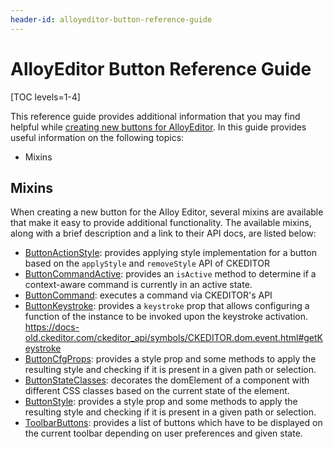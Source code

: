 ```yaml
---
header-id: alloyeditor-button-reference-guide
---
```


# AlloyEditor Button Reference Guide

[TOC levels=1-4]

This reference guide provides additional information that you may find helpful 
while 
[creating new buttons for AlloyEditor](/docs/7-1/tutorials/-/knowledge_base/t/creating-new-buttons-for-alloyeditor). 
In this guide provides useful information on the following topics:

- Mixins

## Mixins

When creating a new button for the Alloy Editor, several mixins are available 
that make it easy to provide additional functionality. The available mixins, 
along with a brief description and a link to their API docs, are listed below:

- [ButtonActionStyle](https://github.com/liferay/alloy-editor/tree/master/src/ui/react/src/components/base/button-action-style): 
provides applying style implementation for a button based on the `applyStyle` and `removeStyle` API of CKEDITOR
- [ButtonCommandActive](https://alloyeditor.com/api/1.5.0/ButtonCommandActive.html): 
provides an `isActive` method to determine if a context-aware command is currently in an active state.
- [ButtonCommand](https://alloyeditor.com/api/1.5.0/ButtonCommand.html): 
executes a command via CKEDITOR's API
- [ButtonKeystroke](https://alloyeditor.com/api/1.5.0/ButtonKeystroke.html): 
provides a `keystroke` prop that allows configuring a function of the instance to be invoked upon the keystroke activation. 
https://docs-old.ckeditor.com/ckeditor_api/symbols/CKEDITOR.dom.event.html#getKeystroke
- [ButtonCfgProps](https://alloyeditor.com/api/1.5.0/ButtonCfgProps.html): 
provides a style prop and some methods to apply the resulting style and checking if it is present in a given path or selection.
- [ButtonStateClasses](https://alloyeditor.com/api/1.5.0/ButtonStateClasses.html): 
decorates the domElement of a component with different CSS classes based on the current state of the element.
- [ButtonStyle](https://alloyeditor.com/api/1.5.0/ButtonStyle.html): 
provides a style prop and some methods to apply the resulting style and checking if it is present in a given path or selection.
- [ToolbarButtons](https://alloyeditor.com/api/1.5.0/ToolbarButtons.html): 
provides a list of buttons which have to be displayed on the current toolbar depending on user preferences and given state.
